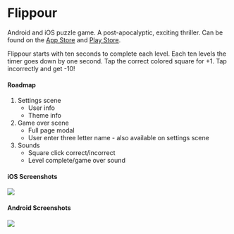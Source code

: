 # Flippour

Android and iOS puzzle game. A post-apocalyptic, exciting thriller. Can be found on the [App Store](https://itunes.apple.com/us/app/flippour/id1223271957?ls=1&mt=8) and [Play Store](https://play.google.com/store/apps/details?id=com.flippour).

Flippour starts with ten seconds to complete each level. Each ten levels the timer goes down by one second. Tap the correct colored square for +1. Tap incorrectly and get -10!

#### Roadmap

1. Settings scene
      * User info
      * Theme info
2. Game over scene
      * Full page modal
      * User enter three letter name - also available on settings scene
3. Sounds
      * Square click correct/incorrect
      * Level complete/game over sound

#### iOS Screenshots

![](https://raw.githubusercontent.com/mini-eggs/Flippour/master/artwork/ios_screenshots/ios_screenshots.png)

#### Android Screenshots

![](https://raw.githubusercontent.com/mini-eggs/Flippour/master/artwork/android_screenshots/android_screenshots.png)